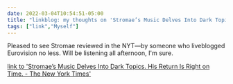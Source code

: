```yaml
---
date: 2022-03-04T10:54:51-05:00
title: "linkblog: my thoughts on 'Stromae’s Music Delves Into Dark Topics. His Return Is Right on Time. - The New York Times'"
tags: ["link","Myself"]
---
```

Pleased to see Stromae reviewed in the NYT—by someone who liveblogged Eurovision no less. Will be listening all afternoon, I'm sure.
 
[link to 'Stromae’s Music Delves Into Dark Topics. His Return Is Right on Time. - The New York Times'](https://www.nytimes.com/2022/02/28/arts/music/stromae-multitude.html)
